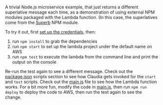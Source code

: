 A trivial Node.js microservice example, that just returns a different superlative message each time, as a demonstration of using external NPM modules packaged with the Lambda function. (In this case, the superlatives come from the [Superb](https://www.npmjs.com/package/superb) NPM module. 

To try it out, first [set up the credentials](https://github.com/claudiajs/claudia/blob/master/getting_started.md#configuring-access-credentials), then:

1. run `npm install` to grab the dependencies
2. run `npm start` to set up the lambda project under the default name on AWS 
3. run `npm test` to execute the lambda from the command line and print the output on the console

Re-run the test again to see a different message. Check out the [package.json](package.json) scripts section to see how Claudia gets invoked for the `start` and `test` scripts. Check out the [main.js](main.js) file to see how the Lambda function works. For a bit more fun, modify the code in [main.js](main.js), then run `npm run deploy` to deploy the code to AWS, then run the test again to see the change.
